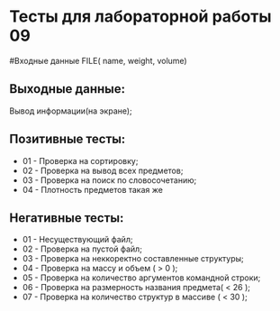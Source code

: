 # Тесты для лабораторной работы 09

#Входные данные
FILE(	name, weight, volume)
## Выходные данные:
Вывод информации(на экране);

## Позитивные тесты:
- 01 - Проверка на сортировку;
- 02 - Проверка на вывод всех предметов;
- 03 - Проверка на поиск по словосочетанию;
- 04 - Плотность предметов такая же

## Негативные тесты:
- 01 - Несуществующий файл;
- 02 - Проверка на пустой файл;
- 03 - Проверка на неккоректно составленные структуры;
- 04 - Проверка на массу и объем ( > 0 );
- 05 - Проверка на количество аргументов командной строки;
- 06 - Проверка на размерность названия предмета( < 26 );
- 07 - Проверка на количество структур в массиве ( < 30 );
